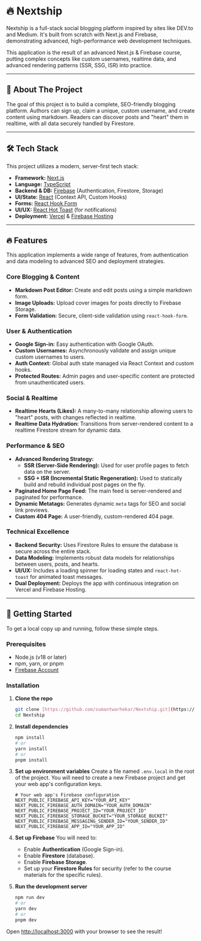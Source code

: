 # 🔥 Nextship

Nextship is a full-stack social blogging platform inspired by sites like DEV.to and Medium. It's built from scratch with Next.js and Firebase, demonstrating advanced, high-performance web development techniques.

This application is the result of an advanced Next.js & Firebase course, putting complex concepts like custom usernames, realtime data, and advanced rendering patterns (SSR, SSG, ISR) into practice.

---

## 🚀 About The Project

The goal of this project is to build a complete, SEO-friendly blogging platform. Authors can sign up, claim a unique, custom username, and create content using markdown. Readers can discover posts and "heart" them in realtime, with all data securely handled by Firestore.

---

## 🛠️ Tech Stack

This project utilizes a modern, server-first tech stack:

* **Framework:** [Next.js](https://nextjs.org/)
* **Language:** [TypeScript](https://www.typescriptlang.org/)
* **Backend & DB:** [Firebase](https://firebase.google.com/) (Authentication, Firestore, Storage)
* **UI/State:** [React](https://reactjs.org/) (Context API, Custom Hooks)
* **Forms:** [React Hook Form](https://react-hook-form.com/)
* **UI/UX:** [React Hot Toast](https://react-hot-toast.com/) (for notifications)
* **Deployment:** [Vercel](https://vercel.com/) & [Firebase Hosting](https://firebase.google.com/products/hosting)

---

## 🔥 Features

This application implements a wide range of features, from authentication and data modeling to advanced SEO and deployment strategies.

### Core Blogging & Content
* **Markdown Post Editor:** Create and edit posts using a simple markdown form.
* **Image Uploads:** Upload cover images for posts directly to Firebase Storage.
* **Form Validation:** Secure, client-side validation using `react-hook-form`.

### User & Authentication
* **Google Sign-in:** Easy authentication with Google OAuth.
* **Custom Usernames:** Asynchronously validate and assign unique custom usernames to users.
* **Auth Context:** Global auth state managed via React Context and custom hooks.
* **Protected Routes:** Admin pages and user-specific content are protected from unauthenticated users.

### Social & Realtime
* **Realtime Hearts (Likes):** A many-to-many relationship allowing users to "heart" posts, with changes reflected in realtime.
* **Realtime Data Hydration:** Transitions from server-rendered content to a realtime Firestore stream for dynamic data.

### Performance & SEO
* **Advanced Rendering Strategy:**
    * **SSR (Server-Side Rendering):** Used for user profile pages to fetch data on the server.
    * **SSG + ISR (Incremental Static Regeneration):** Used to statically build and rebuild individual post pages on the fly.
* **Paginated Home Page Feed:** The main feed is server-rendered and paginated for performance.
* **Dynamic Metatags:** Generates dynamic `meta` tags for SEO and social link previews.
* **Custom 404 Page:** A user-friendly, custom-rendered 404 page.

### Technical Excellence
* **Backend Security:** Uses Firestore Rules to ensure the database is secure across the entire stack.
* **Data Modeling:** Implements robust data models for relationships between users, posts, and hearts.
* **UI/UX:** Includes a loading spinner for loading states and `react-hot-toast` for animated toast messages.
* **Dual Deployment:** Deploys the app with continuous integration on Vercel and Firebase Hosting.

---

## 🏁 Getting Started

To get a local copy up and running, follow these simple steps.

### Prerequisites

* Node.js (v18 or later)
* npm, yarn, or pnpm
* [Firebase Account](https://firebase.google.com/)

### Installation

1.  **Clone the repo**
    ```sh
    git clone [https://github.com/sumantwarhekar/Nextship.git](https://github.com/sumantwarhekar/Nextship.git)
    cd Nextship
    ```

2.  **Install dependencies**
    ```sh
    npm install
    # or
    yarn install
    # or
    pnpm install
    ```

3.  **Set up environment variables**
    Create a file named `.env.local` in the root of the project. You will need to create a new Firebase project and get your web app's configuration keys.

    ```env
    # Your web app's Firebase configuration
    NEXT_PUBLIC_FIREBASE_API_KEY="YOUR_API_KEY"
    NEXT_PUBLIC_FIREBASE_AUTH_DOMAIN="YOUR_AUTH_DOMAIN"
    NEXT_PUBLIC_FIREBASE_PROJECT_ID="YOUR_PROJECT_ID"
    NEXT_PUBLIC_FIREBASE_STORAGE_BUCKET="YOUR_STORAGE_BUCKET"
    NEXT_PUBLIC_FIREBASE_MESSAGING_SENDER_ID="YOUR_SENDER_ID"
    NEXT_PUBLIC_FIREBASE_APP_ID="YOUR_APP_ID"
    ```

4.  **Set up Firebase**
    You will need to:
    * Enable **Authentication** (Google Sign-in).
    * Enable **Firestore** (database).
    * Enable **Firebase Storage**.
    * Set up your **Firestore Rules** for security (refer to the course materials for the specific rules).

5.  **Run the development server**
    ```sh
    npm run dev
    # or
    yarn dev
    # or
    pnpm dev
    ```

Open [http://localhost:3000](http://localhost:3000) with your browser to see the result!
